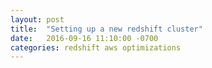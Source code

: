 ```yaml
---
layout: post
title:  "Setting up a new redshift cluster"
date:   2016-09-16 11:10:00 -0700
categories: redshift aws optimizations
---
```

